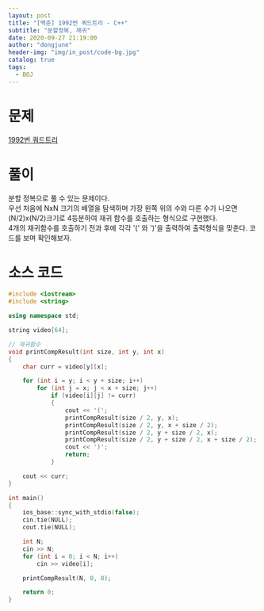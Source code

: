 ```yaml
---
layout: post
title: "[백준] 1992번 쿼드트리 - C++"
subtitle: "분할정복, 재귀"
date: 2020-09-27 21:19:00
author: "dongjune"
header-img: "img/in_post/code-bg.jpg"
catalog: true
tags:
  - BOJ
---
```


# 문제

[1992번 쿼드트리](https://www.acmicpc.net/problem/1992)

# 풀이

분할 정복으로 풀 수 있는 문제이다.  
우선 처음에 NxN 크기의 배열을 탐색하며 가장 왼쪽 위의 수와 다른 수가 나오면 (N/2)x(N/2)크기로 4등분하여 재귀 함수를 호출하는 형식으로 구현했다.  
4개의 재귀함수를 호출하기 전과 후에 각각 '(' 와 ')'을 출력하여 출력형식을 맞춘다. 코드를 보며 확인해보자.

# 소스 코드

```c++
#include <iostream>
#include <string>

using namespace std;

string video[64];

// 재귀함수
void printCompResult(int size, int y, int x)
{
    char curr = video[y][x];

    for (int i = y; i < y + size; i++)
        for (int j = x; j < x + size; j++)
            if (video[i][j] != curr)
            {
                cout << '(';
                printCompResult(size / 2, y, x);
                printCompResult(size / 2, y, x + size / 2);
                printCompResult(size / 2, y + size / 2, x);
                printCompResult(size / 2, y + size / 2, x + size / 2);
                cout << ')';
                return;
            }

    cout << curr;
}

int main()
{
    ios_base::sync_with_stdio(false);
    cin.tie(NULL);
    cout.tie(NULL);

    int N;
    cin >> N;
    for (int i = 0; i < N; i++)
        cin >> video[i];

    printCompResult(N, 0, 0);

    return 0;
}
```
